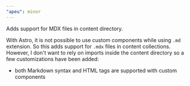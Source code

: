 ```yaml
---
"apeu": minor
---
```


Adds support for MDX files in content directory.

With Astro, it is not possible to use custom components while using `.md` extension. So this adds support for `.mdx` files in content collections. However, I don't want to rely on imports inside the content directory so a few customizations have been added:

- both Markdown syntax and HTML tags are supported with custom components
